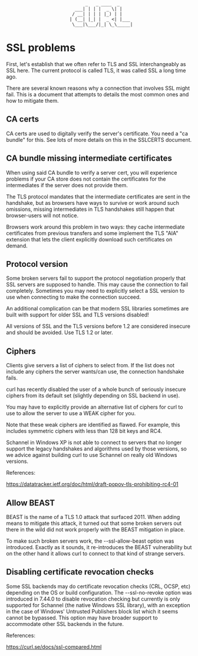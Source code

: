                                   _   _ ____  _
                              ___| | | |  _ \| |
                             / __| | | | |_) | |
                            | (__| |_| |  _ <| |___
                             \___|\___/|_| \_\_____|

# SSL problems

  First, let's establish that we often refer to TLS and SSL interchangeably as
  SSL here. The current protocol is called TLS, it was called SSL a long time
  ago.

  There are several known reasons why a connection that involves SSL might
  fail. This is a document that attempts to details the most common ones and
  how to mitigate them.

## CA certs

  CA certs are used to digitally verify the server's certificate. You need a
  "ca bundle" for this. See lots of more details on this in the SSLCERTS
  document.

## CA bundle missing intermediate certificates

  When using said CA bundle to verify a server cert, you will experience
  problems if your CA store does not contain the certificates for the
  intermediates if the server does not provide them.

  The TLS protocol mandates that the intermediate certificates are sent in the
  handshake, but as browsers have ways to survive or work around such
  omissions, missing intermediates in TLS handshakes still happen that
  browser-users will not notice.

  Browsers work around this problem in two ways: they cache intermediate
  certificates from previous transfers and some implement the TLS "AIA"
  extension that lets the client explicitly download such certificates on
  demand.

## Protocol version

  Some broken servers fail to support the protocol negotiation properly that
  SSL servers are supposed to handle. This may cause the connection to fail
  completely. Sometimes you may need to explicitly select a SSL version to use
  when connecting to make the connection succeed.

  An additional complication can be that modern SSL libraries sometimes are
  built with support for older SSL and TLS versions disabled!

  All versions of SSL and the TLS versions before 1.2 are considered insecure
  and should be avoided. Use TLS 1.2 or later.

## Ciphers

  Clients give servers a list of ciphers to select from. If the list does not
  include any ciphers the server wants/can use, the connection handshake
  fails.

  curl has recently disabled the user of a whole bunch of seriously insecure
  ciphers from its default set (slightly depending on SSL backend in use).

  You may have to explicitly provide an alternative list of ciphers for curl
  to use to allow the server to use a WEAK cipher for you.

  Note that these weak ciphers are identified as flawed. For example, this
  includes symmetric ciphers with less than 128 bit keys and RC4.

  Schannel in Windows XP is not able to connect to servers that no longer
  support the legacy handshakes and algorithms used by those versions, so we
  advice against building curl to use Schannel on really old Windows versions.

  References:

  https://datatracker.ietf.org/doc/html/draft-popov-tls-prohibiting-rc4-01

## Allow BEAST

  BEAST is the name of a TLS 1.0 attack that surfaced 2011. When adding means
  to mitigate this attack, it turned out that some broken servers out there in
  the wild did not work properly with the BEAST mitigation in place.

  To make such broken servers work, the --ssl-allow-beast option was
  introduced. Exactly as it sounds, it re-introduces the BEAST vulnerability
  but on the other hand it allows curl to connect to that kind of strange
  servers.

## Disabling certificate revocation checks

  Some SSL backends may do certificate revocation checks (CRL, OCSP, etc)
  depending on the OS or build configuration. The --ssl-no-revoke option was
  introduced in 7.44.0 to disable revocation checking but currently is only
  supported for Schannel (the native Windows SSL library), with an exception
  in the case of Windows' Untrusted Publishers block list which it seems cannot
  be bypassed. This option may have broader support to accommodate other SSL
  backends in the future.

  References:

  https://curl.se/docs/ssl-compared.html
